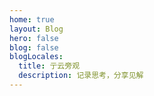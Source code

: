 ```yaml
---
home: true
layout: Blog
hero: false
blog: false
blogLocales:
  title: 亍云旁观
  description: 记录思考，分享见解
---
```


